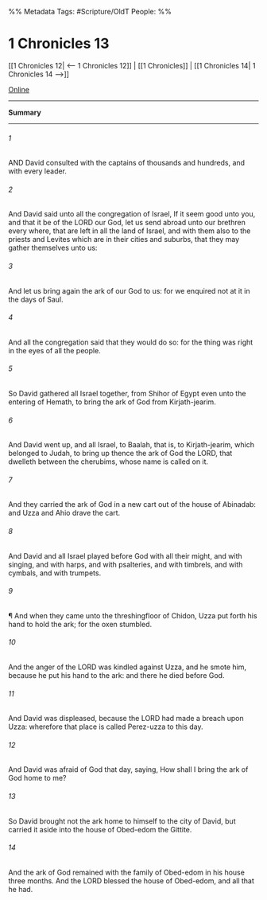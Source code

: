 

%% Metadata
Tags: #Scripture/OldT
People: 
%%
# 1 Chronicles 13
[[1 Chronicles 12| <-- 1 Chronicles 12]] | [[1 Chronicles]] | [[1 Chronicles 14| 1 Chronicles 14 -->]]

[Online](https://churchofjesuschrist.org/study/scriptures/ot/1-chr/13?lang=eng)

---
__Summary__



---

###### 1
AND David consulted with the captains of thousands and hundreds, and with every leader.
###### 2
And David said unto all the congregation of Israel, If it seem good unto you, and that it be of the LORD our God, let us send abroad unto our brethren every where, that are left in all the land of Israel, and with them also to the priests and Levites which are in their cities and suburbs, that they may gather themselves unto us:
###### 3
And let us bring again the ark of our God to us: for we enquired not at it in the days of Saul.
###### 4
And all the congregation said that they would do so: for the thing was right in the eyes of all the people.
###### 5
So David gathered all Israel together, from Shihor of Egypt even unto the entering of Hemath, to bring the ark of God from Kirjath-jearim.
###### 6
And David went up, and all Israel, to Baalah, that is, to Kirjath-jearim, which belonged to Judah, to bring up thence the ark of God the LORD, that dwelleth between the cherubims, whose name is called on it.
###### 7
And they carried the ark of God in a new cart out of the house of Abinadab: and Uzza and Ahio drave the cart.
###### 8
And David and all Israel played before God with all their might, and with singing, and with harps, and with psalteries, and with timbrels, and with cymbals, and with trumpets.
###### 9
¶ And when they came unto the threshingfloor of Chidon, Uzza put forth his hand to hold the ark; for the oxen stumbled.
###### 10
And the anger of the LORD was kindled against Uzza, and he smote him, because he put his hand to the ark: and there he died before God.
###### 11
And David was displeased, because the LORD had made a breach upon Uzza: wherefore that place is called Perez-uzza to this day.
###### 12
And David was afraid of God that day, saying, How shall I bring the ark of God home to me?
###### 13
So David brought not the ark home to himself to the city of David, but carried it aside into the house of Obed-edom the Gittite.
###### 14
And the ark of God remained with the family of Obed-edom in his house three months.  And the LORD blessed the house of Obed-edom, and all that he had.




